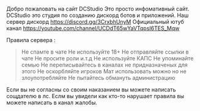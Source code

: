 Добро пожаловать на сайт DCStudio 
Это просто инфомативный сайт.
DCStudio это студия по созданию дискорд ботов и приложений.
Наш сервер дискорд https://discord.gg/3CrxbhUnyM
Официальный ютуб канал https://youtube.com/channel/UCDdT65wYaVTqpsI6TES_Mqw


Правила сервера :

> Не спамте в чате 
> Не используйте 18+
> Не отправляйте ссылки в чате
> Не просите роли и.т.д
> Не используйте КАПС
> Не упоминайте семью
> Не переписывайтесь в каналах не придназначеных для этого
> Не оскорбляйте игроков
> Мат использовать можно но не злоупотребляйте
> Не пытайтесь обмануть администрацию

Если вы не согласны со своим наказанием вы можете написать сощдателю в лс.
Еслм вы увидели как кто-то нарушает правила вы можете написать в канал жалобы.

